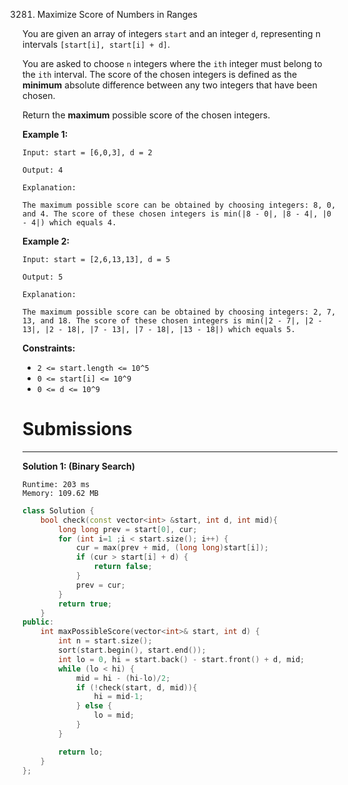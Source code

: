 3281. Maximize Score of Numbers in Ranges

You are given an array of integers `start` and an integer `d`, representing n intervals `[start[i], start[i] + d]`.

You are asked to choose `n` integers where the `ith` integer must belong to the `ith` interval. The score of the chosen integers is defined as the **minimum** absolute difference between any two integers that have been chosen.

Return the **maximum** possible score of the chosen integers.

 

**Example 1:**
```
Input: start = [6,0,3], d = 2

Output: 4

Explanation:

The maximum possible score can be obtained by choosing integers: 8, 0, and 4. The score of these chosen integers is min(|8 - 0|, |8 - 4|, |0 - 4|) which equals 4.
```

**Example 2:**
```
Input: start = [2,6,13,13], d = 5

Output: 5

Explanation:

The maximum possible score can be obtained by choosing integers: 2, 7, 13, and 18. The score of these chosen integers is min(|2 - 7|, |2 - 13|, |2 - 18|, |7 - 13|, |7 - 18|, |13 - 18|) which equals 5.
```
 

**Constraints:**

* `2 <= start.length <= 10^5`
* `0 <= start[i] <= 10^9`
* `0 <= d <= 10^9`

# Submissions
---
**Solution 1: (Binary Search)**
```
Runtime: 203 ms
Memory: 109.62 MB
```
```c++
class Solution {
    bool check(const vector<int> &start, int d, int mid){
        long long prev = start[0], cur;
        for (int i=1 ;i < start.size(); i++) {
            cur = max(prev + mid, (long long)start[i]);
            if (cur > start[i] + d) { 
                return false;
            }
            prev = cur;
        }
        return true;
    }
public:
    int maxPossibleScore(vector<int>& start, int d) {
        int n = start.size();
        sort(start.begin(), start.end());
        int lo = 0, hi = start.back() - start.front() + d, mid;
        while (lo < hi) {
            mid = hi - (hi-lo)/2;
            if (!check(start, d, mid)){
                hi = mid-1;
            } else {
                lo = mid;
            }
        }

        return lo;
    }
};
```
